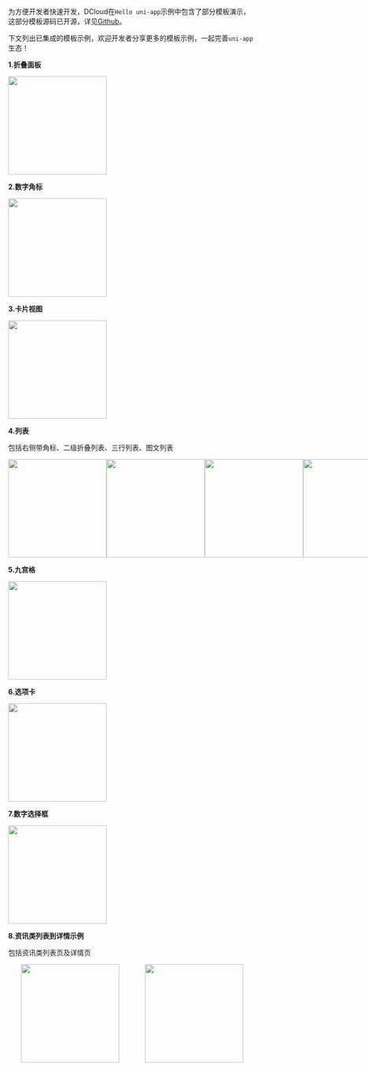 
为方便开发者快速开发，DCloud在`Hello uni-app`示例中包含了部分模板演示，这部分模板源码已开源，详见[Github](https://github.com/dcloudio/uni-app/tree/master/examples/hello-uniapp/pages/template)。

下文列出已集成的模板示例，欢迎开发者分享更多的模板示例，一起完善`uni-app`生态！

**1.折叠面板**

<img src="//img.cdn.aliyun.dcloud.net.cn/guide/uniapp/template-01.jpg" width="200"/>

**2.数字角标**

<img src="//img.cdn.aliyun.dcloud.net.cn/guide/uniapp/template-02.jpg" width="200"/>

**3.卡片视图**

<img src="//img.cdn.aliyun.dcloud.net.cn/guide/uniapp/template-03.jpg" width="200"/>

**4.列表**

包括右侧带角标、二级折叠列表、三行列表、图文列表

<div style="display:flex;justify-content: space-around;">
	<div style="display:flex;align-items: center;flex-direction: column;">
		<img src="//img.cdn.aliyun.dcloud.net.cn/guide/uniapp/template-04.jpg" width="200"/>
	</div>
	<div style="display:flex;align-items: center;flex-direction: column;">
		<img src="//img.cdn.aliyun.dcloud.net.cn/guide/uniapp/template-05.jpg" width="200"/>
	</div>
	<div style="display:flex;align-items: center;flex-direction: column;">
		<img src="//img.cdn.aliyun.dcloud.net.cn/guide/uniapp/template-06.jpg" width="200"/>
	</div>
	<div style="display:flex;align-items: center;flex-direction: column;">
		<img src="//img.cdn.aliyun.dcloud.net.cn/guide/uniapp/template-07.jpg" width="200"/>
	</div>
</div>

**5.九宫格**

<img src="//img.cdn.aliyun.dcloud.net.cn/guide/uniapp/template-08.jpg" width="200"/>

**6.选项卡**

<img src="//img.cdn.aliyun.dcloud.net.cn/guide/uniapp/template-09.jpg" width="200"/>

**7.数字选择框**

<img src="//img.cdn.aliyun.dcloud.net.cn/guide/uniapp/template-10.jpg" width="200"/>

**8.资讯类列表到详情示例**

包括资讯类列表页及详情页

<div style="display:flex;justify-content: space-around;">
	<div style="display:flex;align-items: center;flex-direction: column;">
		<img src="//img.cdn.aliyun.dcloud.net.cn/guide/uniapp/template-11.jpg" width="200"/>
	</div>
	<div style="display:flex;align-items: center;flex-direction: column;">
		<img src="//img.cdn.aliyun.dcloud.net.cn/guide/uniapp/template-12.jpg" width="200"/>
	</div>
</div>
